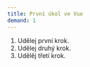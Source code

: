 ```yaml
---
title: První úkol ve Vue
demand: 1
---
```


1. Udělej první krok.
1. Udělej druhý krok.
1. Udělěj třetí krok.